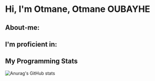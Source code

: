 # Hi, I'm Otmane, Otmane OUBAYHE 

## About-me:


## I'm proficient in:


## My Programming Stats
![Anurag's GitHub stats](https://github-readme-stats.vercel.app/api?username=anuraghazra&show_icons=true&theme=radical)


